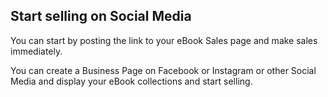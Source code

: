 ## Start selling on Social Media

You can start by posting the link to your eBook Sales page and make sales immediately.

You can create a Business Page on Facebook or Instagram or other Social Media and display your eBook collections and start selling.
